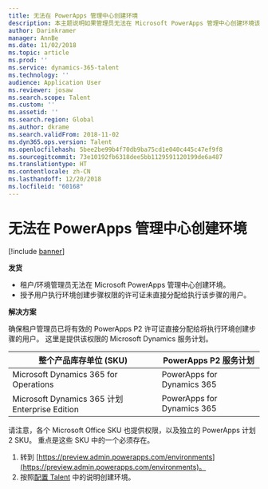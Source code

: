 ```yaml
---
title: 无法在 PowerApps 管理中心创建环境
description: 本主题说明如果管理员无法在 Microsoft PowerApps 管理中心创建环境该做什么。
author: Darinkramer
manager: AnnBe
ms.date: 11/02/2018
ms.topic: article
ms.prod: ''
ms.service: dynamics-365-talent
ms.technology: ''
audience: Application User
ms.reviewer: josaw
ms.search.scope: Talent
ms.custom: ''
ms.assetid: ''
ms.search.region: Global
ms.author: dkrame
ms.search.validFrom: 2018-11-02
ms.dyn365.ops.version: Talent
ms.openlocfilehash: 5bee2be99b4f70db9ba75cd1e040c445c47ef9f8
ms.sourcegitcommit: 73e10192fb6318dee5bb1129591120199de6a487
ms.translationtype: HT
ms.contentlocale: zh-CN
ms.lasthandoff: 12/20/2018
ms.locfileid: "60168"
---
```

# <a name="cant-create-an-environment-in-the-powerapps-admin-center"></a>无法在 PowerApps 管理中心创建环境

[!include [banner](includes/banner.md)]

**发货**

- 租户/环境管理员无法在 Microsoft PowerApps 管理中心创建环境。
- 授予用户执行环境创建步骤权限的许可证未直接分配给执行该步骤的用户。

**解决方案**

确保租户管理员已将有效的 PowerApps P2 许可证直接分配给将执行环境创建步骤的用户。 这里是提供该权限的 Microsoft Dynamics 服务计划。

| 整个产品库存单位 (SKU)       | PowerApps P2 服务计划  |
|------------------------------------------------|----------------------------|
| Microsoft Dynamics 365 for Operations          | PowerApps for Dynamics 365 |
| Microsoft Dynamics 365 计划 Enterprise Edition | PowerApps for Dynamics 365 |

请注意，各个 Microsoft Office SKU 也提供权限，以及独立的 PowerApps 计划 2 SKU。 重点是这些 SKU 中的一个必须存在。

1. 转到 [https://preview.admin.powerapps.com/environments](https://preview.admin.powerapps.com/environments)。
2. 按照[配置 Talent](https://docs.microsoft.com/en-us/dynamics365/unified-operations/talent/provisioning-talent) 中的说明创建环境。
